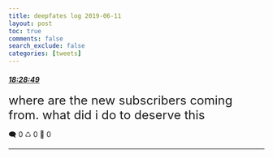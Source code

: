 ```yaml
---
title: deepfates log 2019-06-11
layout: post
toc: true
comments: false
search_exclude: false
categories: [tweets]
---
```



#### <a href = "https://twitter.com/deepfates/status/1138604029288669185">*18:28:49*</a>

<font size="5">where are the new subscribers coming from. what did i do to deserve this</font>



🗨️ 0 ♺ 0 🤍  0   

---
    
            

